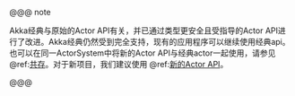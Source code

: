 
<!--- #actor-api --->
@@@ note

Akka经典与原始的Actor API有关，并已通过类型更安全且受指导的Actor API进行了改进。Akka经典仍然受到完全支持，现有的应用程序可以继续使用经典api。也可以在同一ActorSystem中将新的Actor API与经典actor一起使用，请参见 @ref:[共存](typed/coexisting.md)。对于新项目，我们建议使用 @ref:[新的Actor API](typed/actors.md)。

@@@
<!--- #actor-api --->